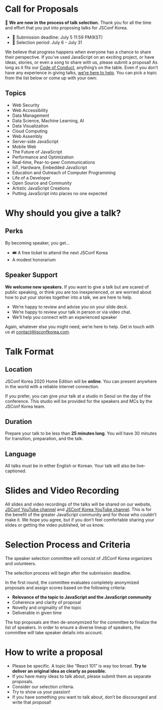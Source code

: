 # Call for Proposals

📢 **We are now in the process of talk selection.** Thank you for all the time and effort that you put into proposing talks for JSConf Korea.

- 📅 Submission deadline: July 5 11:59 PM(KST)
- 📅 Selection period: July 6 - July 31

We believe that progress happens when everyone has a chance to share their perspective. If you've used JavaScript on an exciting project, or have ideas, stories, or even a song to share with us, please submit a proposal! As long as it fits our [Code of Conduct](/en/code-of-conduct), anything’s on the table. Even if you don’t have any experience in giving talks, [we’re here to help](/en/call-for-proposals#speaker-support). You can pick a topic from the list below or come up with your own:

## Topics

- Web Security
- Web Accessibility
- Data Management
- Data Science, Machine Learning, AI
- Data Visualization
- Cloud Computing
- Web Assembly
- Server-side JavaScript
- Mobile Web
- The Future of JavaScript
- Performance and Optimization
- Real-time, Pear-to-peer Communications
- IoT, Hardware, Embedded JavaScript
- Education and Outreach of Computer Programming
- Life of a Developer
- Open Source and Community
- Artistic JavaScript Creations
- Putting JavaScript into places no one expected

# Why should you give a talk?

## Perks

By becoming speaker, you get...

- 🎟 A free ticket to attend the next JSConf Korea
- A modest honorarium

## Speaker Support

**We welcome new speakers.** If you want to give a talk but are scared of public speaking, or think you are too inexperienced, or are worried about how to put your stories together into a talk, we are here to help.

- We’re happy to review and advise you on your slide deck.
- We’re happy to review your talk in person or via video chat.
- We’ll help you connect with an experienced speaker

Again, whatever else you might need, we’re here to help. Get in touch with us at [contact@jsconfkorea.com](mailto:contact@jsconfkorea.com).

# Talk Format

## Location

JSConf Korea 2020 Home Edition will be **online**. You can present anywhere in the world with a reliable internet connection.

If you prefer, you can give your talk at a studio in Seoul on the day of the conference. This studio will be provided for the speakers and MCs by the JSConf Korea team.

## Duration

Prepare your talk to be less than **25 minutes long**. You will have 30 minutes for transition, preparation, and the talk.

## Language

All talks must be in either English or Korean. Your talk will also be live-captioned.

# Slides and Video Recording

All slides and video recordings of the talks will be shared on our website, [JSConf YouTube channel](https://www.youtube.com/channel/UCzoVCacndDCfGDf41P-z0iA) and [JSConf Korea YouTube channel](https://www.youtube.com/channel/UCkHwMMujxwX2s_nxXFsUcLQ). This is for the benefit of the greater JavaScript community and for those who couldn’t make it. We hope you agree, but if you don’t feel comfortable sharing your slides or getting the video published, let us know.

# Selection Process and Criteria

The speaker selection committee will consist of JSConf Korea organizers and volunteers.

The selection process will begin after the submission deadline.

In the first round, the committee evaluates completely anonymized proposals and assign scores based on the following criteria:

- **Relevance of the topic to JavaScript and the JavaScript community**
- Coherence and clarity of proposal
- Novelty and originality of the topic
- Deliverable in given time

The top proposals are then de-anonymized for the committee to finalize the list of speakers. In order to ensure a diverse lineup of speakers, the committee will take speaker details into account.

# How to write a proposal

- Please be specific. A topic like “React 101” is way too broad. **Try to deliver an original idea as clearly as possible.**
- If you have many ideas to talk about, please submit them as separate proposals.
- Consider our selection criteria.
- Try to show us your passion!
- If you have something you want to talk about, don’t be discouraged and write that proposal!
